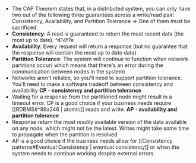- The CAP Theorem states that, in a distributed system, you can only have two out of the following three guarantees across a write/read pair: Consistency, Availability, and Partition Tolerance => One of them must be sacrificed.
- **Consistency**: A read is guaranteed to return the most recent data (the most up to date). ^414f7e
- **Availability**: Every request will return a response (but no guarantee that the response will contain the most up to date data)
- **Partition Tolerance**: The system will continue to function when network partitions occur( which means that there's an error during the communication between nodes in the system)
- Networks aren't reliable, so you'll need to support partition tolerance. You'll need to make a software tradeoff between consistency and availability
**CP - consistency and partition tolerance**
- Waiting for a response from the partitioned node might result in a timeout error. CP is a good choice if your business needs require [[RDBMS#^89a246 | atomic]] reads and write.
**AP - availability and partition tolerance**
- Response return the most readily available version of the data available on any node, which might not be the latest. Writes might take some time to propagate when the partition is resolved
- AP is a good choice if the business needs allow for [[Consistency patterns#Eventual Consistency | eventual consistency]] or when the system needs to continue working despite external errors